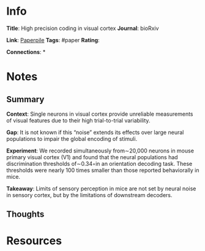 # Info
**Title**: High precision coding in visual cortex
**Journal**: bioRxiv

**Link**: [Paperpile](chrome-extension://bomfdkbfpdhijjbeoicnfhjbdhncfhig/view.html?mp=nxiTunmo)
**Tags**: #paper
**Rating**:

**Connections**:
* 


# Notes
## Summary
**Context**: Single neurons in visual cortex provide unreliable measurements of visual features due to their high trial-to-trial variability.  

**Gap**: It is not known if this “noise” extends its effects over large neural populations to impair the global encoding of stimuli. 

**Experiment**: We recorded simultaneously from∼20,000 neurons in mouse primary visual cortex (V1) and found that the neural populations had discrimination thresholds of∼0.34◦in an orientation decoding task.  These thresholds were nearly 100 times smaller than those reported behaviorally in mice.

**Takeaway**:  Limits of sensory perception in mice are not set by neural noise in sensory cortex, but by the limitations of downstream decoders.

## Thoughts


# Resources
